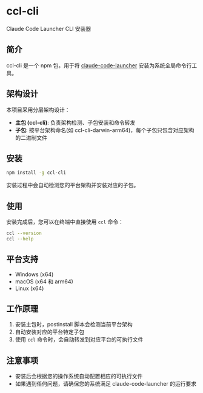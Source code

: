 # ccl-cli

Claude Code Launcher CLI 安装器

## 简介

ccl-cli 是一个 npm 包，用于将 [claude-code-launcher](https://github.com/FullStackPlayer/claude-code-launcher) 安装为系统全局命令行工具。

## 架构设计

本项目采用分层架构设计：
- **主包 (ccl-cli)**: 负责架构检测、子包安装和命令转发
- **子包**: 按平台架构命名(如 ccl-cli-darwin-arm64)，每个子包只包含对应架构的二进制文件

## 安装

```bash
npm install -g ccl-cli
```

安装过程中会自动检测您的平台架构并安装对应的子包。

## 使用

安装完成后，您可以在终端中直接使用 `ccl` 命令：

```bash
ccl --version
ccl --help
```

## 平台支持

- Windows (x64)
- macOS (x64 和 arm64)
- Linux (x64)

## 工作原理

1. 安装主包时，postinstall 脚本会检测当前平台架构
2. 自动安装对应的平台特定子包
3. 使用 `ccl` 命令时，会自动转发到对应平台的可执行文件

## 注意事项

- 安装后会根据您的操作系统自动配置相应的可执行文件
- 如果遇到任何问题，请确保您的系统满足 claude-code-launcher 的运行要求